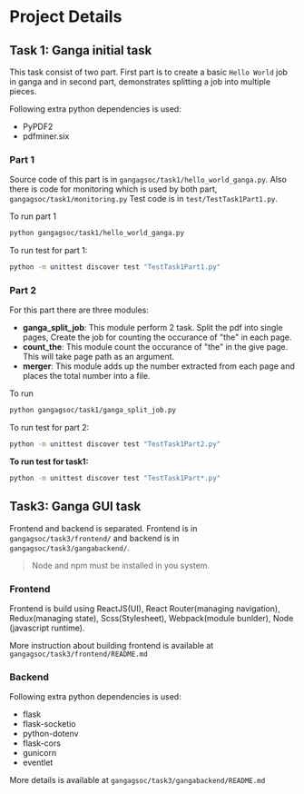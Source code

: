 # Project Details

## Task 1: Ganga initial task

This task consist of two part. First part is to create a basic `Hello World` job in ganga and in second part, demonstrates splitting a job into multiple pieces.

Following extra python dependencies is used:
* PyPDF2
* pdfminer.six


### Part 1
Source code of this part is in `gangagsoc/task1/hello_world_ganga.py`.
Also there is code for monitoring which is used by both part, `gangagsoc/task1/monitoring.py`
Test code is in `test/TestTask1Part1.py`.

To run part 1

```bash
python gangagsoc/task1/hello_world_ganga.py
```

To run test for part 1:

```bash
python -m unittest discover test "TestTask1Part1.py"
```

### Part 2
For this part there are three modules:
* **ganga_split_job**: This module perform 2 task. Split the pdf into single pages, Create the job for counting the occurance of "the" in each page.
* **count_the**: This module count the occurance of "the" in the give page. This will take page path as an argument.
* **merger**: This module adds up the number extracted from each page and places the total number into a file.

To run

```bash
python gangagsoc/task1/ganga_split_job.py
```

To run test for part 2:

```bash
python -m unittest discover test "TestTask1Part2.py"
```

**To run test for task1:**

```bash
python -m unittest discover test "TestTask1Part*.py"
```

## Task3: Ganga GUI task
Frontend and backend is separated. Frontend is in `gangagsoc/task3/frontend/` and backend is in `gangagsoc/task3/gangabackend/`.

> Node and npm must be installed in you system.

### Frontend
Frontend is build using ReactJS(UI), React Router(managing navigation), Redux(managing state), Scss(Stylesheet), Webpack(module bunlder), Node (javascript runtime).

More instruction about building frontend is available at `gangagsoc/task3/frontend/README.md`

### Backend

Following extra python dependencies is used:
* flask
* flask-socketio
* python-dotenv
* flask-cors
* gunicorn
* eventlet

More details is available at `gangagsoc/task3/gangabackend/README.md`